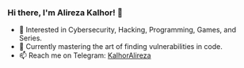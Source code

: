 ### Hi there, I'm Alireza Kalhor! 👋

- 👀 Interested in Cybersecurity, Hacking, Programming, Games, and Series.
- 🌱 Currently mastering the art of finding vulnerabilities in code.
- 📫 Reach me on Telegram: [KalhorAlireza](https://t.me/KalhorAlireza)
